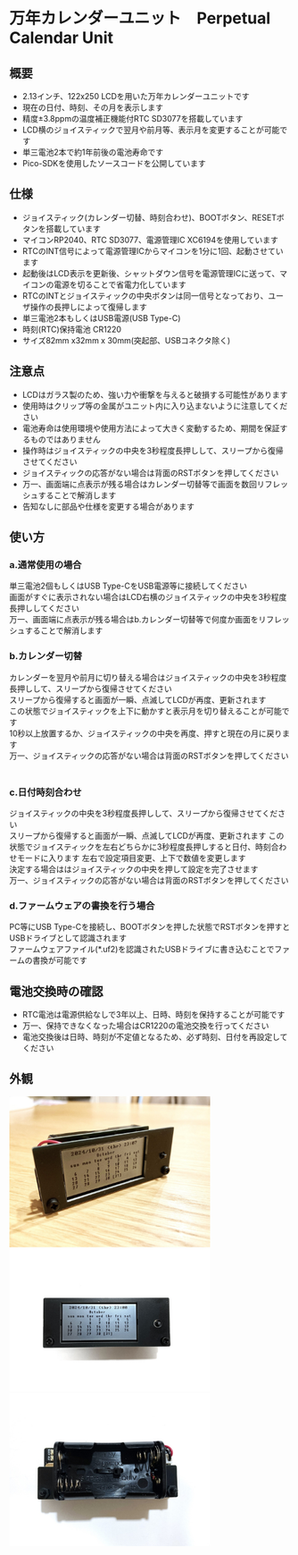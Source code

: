 # 万年カレンダーユニット　Perpetual Calendar Unit

## 概要 
  * 2.13インチ、122x250 LCDを用いた万年カレンダーユニットです  
  * 現在の日付、時刻、その月を表示します  
  * 精度±3.8ppmの温度補正機能付RTC SD3077を搭載しています  
  * LCD横のジョイスティックで翌月や前月等、表示月を変更することが可能です  
  * 単三電池2本で約1年前後の電池寿命です  
  * Pico-SDKを使用したソースコードを公開しています  
 

## 仕様  
  * ジョイスティック(カレンダー切替、時刻合わせ)、BOOTボタン、RESETボタンを搭載しています  
  * マイコンRP2040、RTC SD3077、電源管理IC XC6194を使用しています  
  * RTCのINT信号によって電源管理ICからマイコンを1分に1回、起動させています  
  * 起動後はLCD表示を更新後、シャットダウン信号を電源管理ICに送って、マイコンの電源を切ることで省電力化しています    
  * RTCのINTとジョイスティックの中央ボタンは同一信号となっており、ユーザ操作の長押しによって復帰します  
  * 単三電池2本もしくはUSB電源(USB Type-C)  
  * 時刻(RTC)保持電池 CR1220  
  * サイズ82mm x32mm x 30mm(突起部、USBコネクタ除く)


## 注意点
  * LCDはガラス製のため、強い力や衝撃を与えると破損する可能性があります     
  * 使用時はクリップ等の金属がユニット内に入り込まないように注意してください  
  * 電池寿命は使用環境や使用方法によって大きく変動するため、期間を保証するものではありません  
  * 操作時はジョイスティックの中央を3秒程度長押しして、スリープから復帰させてください  
  * ジョイスティックの応答がない場合は背面のRSTボタンを押してください  
  * 万一、画面端に点表示が残る場合はカレンダー切替等で画面を数回リフレッシュすることで解消します  
  * 告知なしに部品や仕様を変更する場合があります  
  
## 使い方  

### a.通常使用の場合  
 単三電池2個もしくはUSB Type-CをUSB電源等に接続してください  
 画面がすぐに表示されない場合はLCD右横のジョイスティックの中央を3秒程度長押ししてください  
 万一、画面端に点表示が残る場合はb.カレンダー切替等で何度か画面をリフレッシュすることで解消します  

### b.カレンダー切替  
 カレンダーを翌月や前月に切り替える場合はジョイスティックの中央を3秒程度長押しして、スリープから復帰させてください  
 スリープから復帰すると画面が一瞬、点滅してLCDが再度、更新されます  
 この状態でジョイスティックを上下に動かすと表示月を切り替えることが可能です  
 10秒以上放置するか、ジョイスティックの中央を再度、押すと現在の月に戻ります  
 万一、ジョイスティックの応答がない場合は背面のRSTボタンを押してください  
　
### c.日付時刻合わせ  
 ジョイスティックの中央を3秒程度長押しして、スリープから復帰させてください  
 スリープから復帰すると画面が一瞬、点滅してLCDが再度、更新されます 
 この状態でジョイスティックを左右どちらかに3秒程度長押しすると日付、時刻合わせモードに入ります 
 左右で設定項目変更、上下で数値を変更します  
 決定する場合ははジョイスティックの中央を押して設定を完了させます  
 万一、ジョイスティックの応答がない場合は背面のRSTボタンを押してください  
 
   
### d.ファームウェアの書換を行う場合
 PC等にUSB Type-Cを接続し、BOOTボタンを押した状態でRSTボタンを押すとUSBドライブとして認識されます  
 ファームウェアファイル(*.uf2)を認識されたUSBドライブに書き込むことでファームの書換が可能です  


## 電池交換時の確認
  * RTC電池は電源供給なしで3年以上、日時、時刻を保持することが可能です  
  * 万一、保持できなくなった場合はCR1220の電池交換を行ってください  
  * 電池交換後は日時、時刻が不定値となるため、必ず時刻、日付を再設定してください  

## 外観
<img src="img/img1.jpg" width="360">
<img src="img/img2.jpg" width="360">
<img src="img/img3.jpg" width="360">
